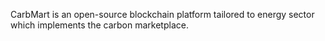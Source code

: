 CarbMart is an open-source blockchain platform tailored to energy sector which implements the carbon marketplace.
